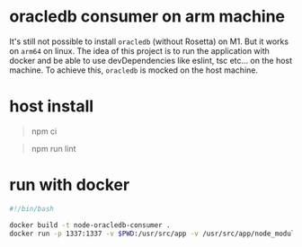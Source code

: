 # oracledb consumer on arm machine

It's still not possible to install `oracledb` (without Rosetta) on M1. But it works on `arm64` on linux.
The idea of this project is to run the application with docker and be able to use devDependencies like eslint, tsc etc... on the host machine.
To achieve this, `oracledb` is mocked on the host machine.

# host install 
> npm ci

> npm run lint

# run with docker
```bash
#!/bin/bash

docker build -t node-oracledb-consumer .
docker run -p 1337:1337 -v $PWD:/usr/src/app -v /usr/src/app/node_modules --rm node-oracledb-consumer
```
